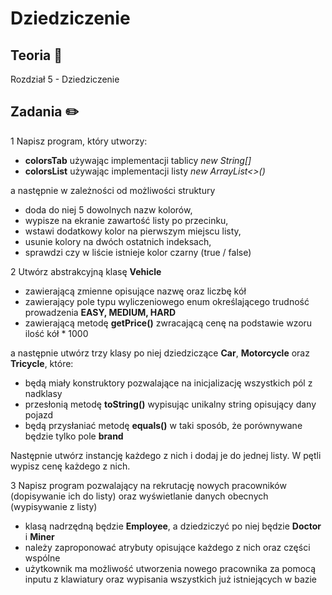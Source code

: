 # Dziedziczenie

## Teoria 📝
Rozdział 5 - Dziedziczenie

## Zadania ✏️
1 Napisz program, który utworzy:  
* **colorsTab** używając implementacji tablicy *new String[]*
* **colorsList** używając implementacji listy *new ArrayList<>()*  

a następnie w zależności od możliwości struktury  
* doda do niej 5 dowolnych nazw kolorów,
* wypisze na ekranie zawartość listy po przecinku,
* wstawi dodatkowy kolor na pierwszym miejscu listy,
* usunie kolory na dwóch ostatnich indeksach,
* sprawdzi czy w liście istnieje kolor czarny (true / false)  


2 Utwórz abstrakcyjną klasę **Vehicle**  
* zawierającą zmienne opisujące nazwę oraz liczbę kół
* zawierający pole typu wyliczeniowego enum określającego trudność prowadzenia **EASY, MEDIUM, HARD**
* zawierającą metodę  **getPrice()** zwracającą cenę na podstawie wzoru ilość kół * 1000  

a następnie utwórz trzy klasy po niej dziedziczące **Car**, **Motorcycle** oraz **Tricycle**, które:  
* będą miały konstruktory pozwalające na inicjalizację wszystkich pól z nadklasy  
* przesłonią metodę **toString()** wypisując unikalny string opisujący dany pojazd
* będą przysłaniać metodę **equals()** w taki sposób, że porównywane będzie tylko pole **brand**

Następnie utwórz instancję każdego z nich i dodaj je do jednej listy. W pętli wypisz cenę każdego z nich.

3 Napisz program pozwalający na rekrutację nowych pracowników (dopisywanie ich do listy) oraz wyświetlanie danych obecnych (wypisywanie z listy)  
* klasą nadrzędną będzie **Employee**, a dziedziczyć po niej będzie **Doctor** i **Miner**
* należy zaproponować atrybuty opisujące każdego z nich oraz części wspólne
* użytkownik ma możliwość utworzenia nowego pracownika za pomocą inputu z klawiatury oraz wypisania wszystkich już istniejących w bazie